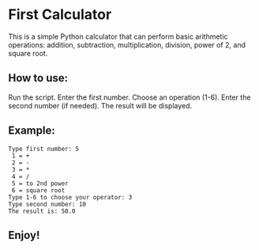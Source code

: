 # First Calculator

This is a simple Python calculator that can perform basic arithmetic operations: addition, subtraction, multiplication, division, power of 2, and square root.

## How to use:

Run the script.
Enter the first number.
Choose an operation (1-6).
Enter the second number (if needed).
The result will be displayed.

## Example:
```
Type first number: 5
 1 = + 
 2 = - 
 3 = * 
 4 = / 
 5 = to 2nd power 
 6 = square root
Type 1-6 to choose your operator: 3
Type second number: 10
The result is: 50.0
```
## Enjoy!
